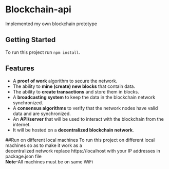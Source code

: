 # Blockchain-api
Implemented my own blockchain prototype

## Getting Started
To run this project run `npm install`.

## Features
- A **proof of work** algorithm to secure the network.
- The ability to **mine (create) new blocks** that contain data.
- The ability to **create transactions** and store them in blocks.
- A **broadcasting system** to keep the data in the blockchain network synchronized.
- A **consensus algorithms** to verify that the network nodes have valid data and are synchronized.
- An **API/server** that will be used to interact with the blockchain from the internet.
- It will be hosted on a **decentralized blockchain network**.

##Run on different local machines
To run this project on different local machines so as to make it work as a
</br>
decentralized network replace https://localhost with your IP addresses in package.json file
</br>
**Note**-All machines must be on same WiFi
